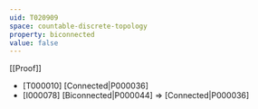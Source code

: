 ```yaml
---
uid: T020909
space: countable-discrete-topology
property: biconnected
value: false
---
```

[[Proof]]

* [T000010] [Connected|P000036]
* [I000078] [Biconnected|P000044] => [Connected|P000036]

